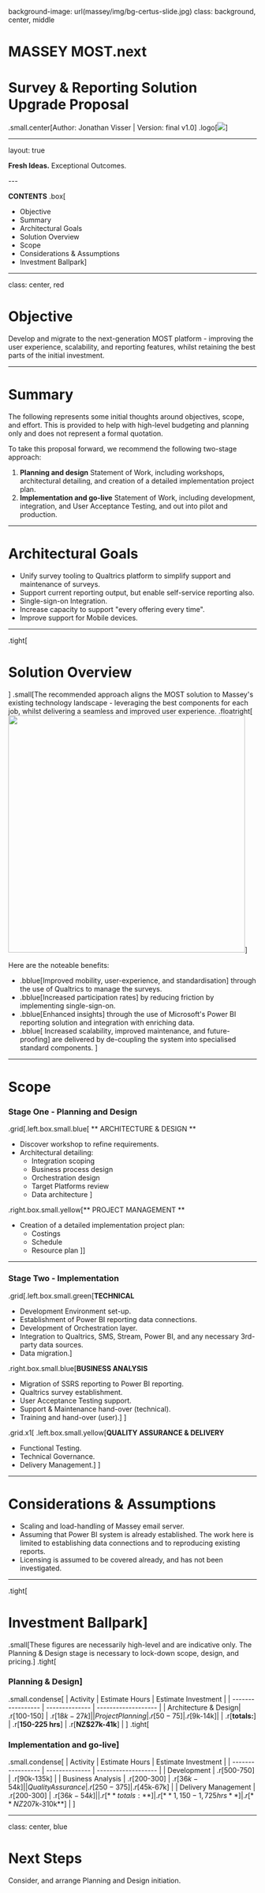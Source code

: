 background-image: url(massey/img/bg-certus-slide.jpg)
class: background, center, middle

# MASSEY MOST.next
# Survey & Reporting Solution Upgrade Proposal
.small.center[Author: Jonathan Visser   |   Version: final v1.0]
.logo[<img src="massey/img/logo.png"/>]

---
layout: true
<div id="footer-content"><p><strong>Fresh Ideas.</strong> Exceptional Outcomes.</p></div>
---

**CONTENTS**
.box[

* Objective
* Summary
* Architectural Goals
* Solution Overview
* Scope
* Considerations & Assumptions
* Investment Ballpark]

---

class: center, red

# Objective

Develop and migrate to the next-generation MOST platform - improving the user experience, scalability, and reporting features, whilst retaining the best parts of the initial investment.

---

# Summary

The following represents some initial thoughts around objectives, scope, and effort. This is provided to help with high-level budgeting and planning only and does not represent a formal quotation.

To take this proposal forward, we recommend the following two-stage approach:

1. **Planning and design** Statement of Work, including workshops, architectural detailing, and creation of a detailed implementation project plan.
2. **Implementation and go-live** Statement of Work, including development, integration, and User Acceptance Testing, and out into pilot and production.

---

# Architectural Goals

* Unify survey tooling to Qualtrics platform to simplify support and maintenance of surveys.
* Support current reporting output, but enable self-service reporting also.
* Single-sign-on Integration.
* Increase capacity to support "every offering every time".
* Improve support for Mobile devices.

---

.tight[
# Solution Overview
]
.small[The recommended approach aligns the MOST solution to Massey's existing technology landscape - leveraging the best components for each job, whilst delivering a seamless and improved user experience.
.floatright[<img src="massey/img-massey-most-proposal/solution-overview.png" width="480px"/>]

Here are the noteable benefits:
* .bblue[Improved mobility, user-experience, and standardisation] through the use of Qualtrics to manage the surveys.
* .bblue[Increased participation rates] by reducing friction by implementing single-sign-on.
* .bblue[Enhanced insights] through the use of Microsoft's Power BI reporting solution and integration with enriching data.
* .bblue[ Increased scalability, improved maintenance, and future-proofing] are delivered by de-coupling the system into specialised standard components.
]

---

# Scope

### Stage One - Planning and Design

.grid[.left.box.small.blue[ ** ARCHITECTURE & DESIGN **
* Discover workshop to refine requirements.
* Architectural detailing:
  * Integration scoping
  * Business process design
  * Orchestration design
  * Target Platforms review
  * Data architecture ]

.right.box.small.yellow[** PROJECT MANAGEMENT **
* Creation of a detailed implementation project plan:
  * Costings
  * Schedule
  * Resource plan
]]

---

### Stage Two - Implementation

.grid[.left.box.small.green[**TECHNICAL**

* Development Environment set-up.
* Establishment of Power BI reporting data connections.
* Development of Orchestration layer.
* Integration to Qualtrics, SMS, Stream, Power BI, and any necessary 3rd-party data sources.
* Data migration.]

.right.box.small.blue[**BUSINESS ANALYSIS**

* Migration of SSRS reporting to Power BI reporting.
* Qualtrics survey establishment.
* User Acceptance Testing support.
* Support & Maintenance hand-over (technical).
* Training and hand-over (user).]
] 

.grid.x1[
.left.box.small.yellow[**QUALITY ASSURANCE & DELIVERY**
* Functional Testing.
* Technical Governance.
* Delivery Management.]
]

---

# Considerations & Assumptions
* Scaling and load-handling of Massey email server.
* Assuming that Power BI system is already established. The work here is limited to establishing data connections and to reproducing existing reports.
* Licensing is assumed to be covered already, and has not been investigated.

---

.tight[
# Investment Ballpark]
.small[These figures are necessarily high-level and are indicative only. The Planning & Design stage is necessary to lock-down scope, design, and pricing.]
.tight[

### Planning & Design]

.small.condense[
| Activity          | Estimate Hours | Estimate Investment |
| ----------------- | -------------- | ------------------- |
| Architecture & Design| .r[100-150] | .r[$18k-27k] |
| Project Planning |  .r[50-75] | .r[$9k-14k]|
| .r[**totals:**]	    | .r[**150-225 hrs**]	| .r[**NZ$27k-41k**] |
]
.tight[
### Implementation and go-live]
.small.condense[
| Activity          | Estimate Hours | Estimate Investment |
| ----------------- | -------------- | ------------------- |
| Development       | .r[500-750] | .r[90k-135k] |
| Business Analysis | .r[200-300] | .r[$36k-54k]  |
| Quality Assurance | .r[250-375] | .r[$45k-67k]  |
| Delivery Management | .r[200-300] | .r[$36k-54k]  |
| .r[**totals:**] | .r[**1,150-1,725 hrs**]| .r[**NZ$207k-310k**] |
]

---

class: center, blue

# Next Steps

Consider, and arrange Planning and Design initiation.
